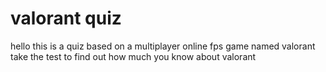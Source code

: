 # valorant quiz
hello this is a quiz based on a multiplayer online fps  game named valorant 
take the test to find out how much you know about valorant 
